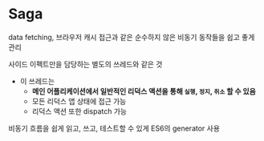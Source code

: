 # Saga

data fetching, 브라우저 캐시 접근과 같은 순수하지 않은 비동기 동작들을 쉽고 좋게 관리

사이드 이펙트만을 담당하는 별도의 쓰레드와 같은 것
- 이 쓰레드는
  - __메인 어플리케이션에서 일반적인 리덕스 액션을 통해 `실행`, `정지`, `취소` 할 수 있음__
  - 모든 리덕스 앱 상태에 접근 가능
  - 리덕스 액션 또한 dispatch 가능

비동기 흐름을 쉽게 읽고, 쓰고, 테스트할 수 있게 ES6의 generator 사용
